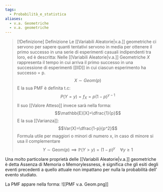 ```yaml
---
tags:
  - Probabilità_e_statistica
aliases:
  - v.a. Geometriche
  - v.a. geometriche
---
```


>[!Definizione]  Definizione
>Le [[Variabili Aleatorie|v.a.]] geometriche ci servono per sapere quanti tentativi servono in media per ottenere il primo successo in una serie di esperimenti casuali indipendenti tra loro, ed è descritta:
>Nelle [[Variabili Aleatorie|v.a.]] Geometriche $X$ rappresenta il tempo in cui arriva il primo successo in una successione di esperimenti [[IID]] in cui ciascun esperimento ha successo = p.
>$$X\sim Geom(p)$$
>E la sua PMF è definita t.c:
>$$P(Y=y)=f_{X}=p(1-p)^{y-1}$$
>Il suo [[Valore Atteso]] invece sarà nella forma:
>$$\mathbb{E}[X]=\dfrac{1}{p}$$
>E la sua [[Varianza]]:
>$$Var(X)=\dfrac{1-p}{p^2}$$
>Formula utile per maggiori o minori di numero x, in caso di minore si usa il complementare
> $$Y \sim \text{Geom}(p) \implies \mathbb{P}(Y>y) = (1-p)^y \quad \forall y \geq 1$$

Una molto particolare proprietà delle [[Variabili Aleatorie|v.a.]] geometriche è detta Assenza di Memoria o Memorylessness,
è significa che gli esiti degli eventi precedenti a quello attuale non impattano per nulla la probabilità dell’ evento studiato.

La PMF appare nella forma:
![[PMF v.a. Geom.png]]
